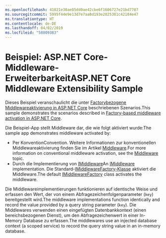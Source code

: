 ```yaml
---
ms.openlocfilehash: 41021e30ae85dd0ae42cbe6f1606727e21bd7707
ms.sourcegitcommit: 5995f44e9e13d7e7aa8d193e2825381c42184e47
ms.translationtype: HT
ms.contentlocale: de-DE
ms.lasthandoff: 04/02/2019
ms.locfileid: "58809383"
---
```

# <a name="aspnet-core-middleware-extensibility-sample"></a><span data-ttu-id="3c15e-101">Beispiel: ASP.NET Core-Middleware-Erweiterbarkeit</span><span class="sxs-lookup"><span data-stu-id="3c15e-101">ASP.NET Core Middleware Extensibility Sample</span></span>

<span data-ttu-id="3c15e-102">Dieses Beispiel veranschaulicht die unter [Factorybezogene Middlewareaktivierung in ASP.NET Core](https://docs.microsoft.com/aspnet/core/fundamentals/middleware/middleware-extensibility) beschriebenen Szenarios.</span><span class="sxs-lookup"><span data-stu-id="3c15e-102">This sample demonstrates the scenarios described in [Factory-based middleware activation in ASP.NET Core](https://docs.microsoft.com/aspnet/core/fundamentals/middleware/middleware-extensibility).</span></span>

<span data-ttu-id="3c15e-103">Die Beispiel-App stellt Middleware dar, die wie folgt aktiviert wurde:</span><span class="sxs-lookup"><span data-stu-id="3c15e-103">The sample app demonstrates middleware activated by:</span></span>

* <span data-ttu-id="3c15e-104">Per Konvention</span><span class="sxs-lookup"><span data-stu-id="3c15e-104">Convention.</span></span> <span data-ttu-id="3c15e-105">Weitere Informationen zur konventionellen Middlewareaktivierung finden Sie im Artikel [Middleware](https://docs.microsoft.com/aspnet/core/fundamentals/middleware/).</span><span class="sxs-lookup"><span data-stu-id="3c15e-105">For more information on conventional middleware activation, see the [Middleware](https://docs.microsoft.com/aspnet/core/fundamentals/middleware/) topic.</span></span>
* <span data-ttu-id="3c15e-106">Durch die Implementierung von [IMiddleware](https://docs.microsoft.com/dotnet/api/microsoft.aspnetcore.http.imiddleware)</span><span class="sxs-lookup"><span data-stu-id="3c15e-106">An [IMiddleware](https://docs.microsoft.com/dotnet/api/microsoft.aspnetcore.http.imiddleware) implementation.</span></span> <span data-ttu-id="3c15e-107">Die Standard-[IMiddlewareFactory-Klasse](https://docs.microsoft.com/dotnet/api/microsoft.aspnetcore.http.imiddlewarefactory) aktiviert die Middleware.</span><span class="sxs-lookup"><span data-stu-id="3c15e-107">The default [IMiddlewareFactory](https://docs.microsoft.com/dotnet/api/microsoft.aspnetcore.http.imiddlewarefactory) class activates the middleware.</span></span>

<span data-ttu-id="3c15e-108">Die Middlewareimplementierungen funktionieren auf identische Weise und erfassen den Wert, der von einem Abfragezeichenfolgenparameter (`key`) bereitgestellt wird.</span><span class="sxs-lookup"><span data-stu-id="3c15e-108">The middleware implementations function identically and record the value provided by a query string parameter (`key`).</span></span> <span data-ttu-id="3c15e-109">Die Middlewares verwenden einen eingefügten Datenbankkontext (einen bereichsbezogenen Dienst), um den Abfragezeichenwert in einer In-Memory Database zu erfassen.</span><span class="sxs-lookup"><span data-stu-id="3c15e-109">The middlewares use an injected database context (a scoped service) to record the query string value in an in-memory database.</span></span>
